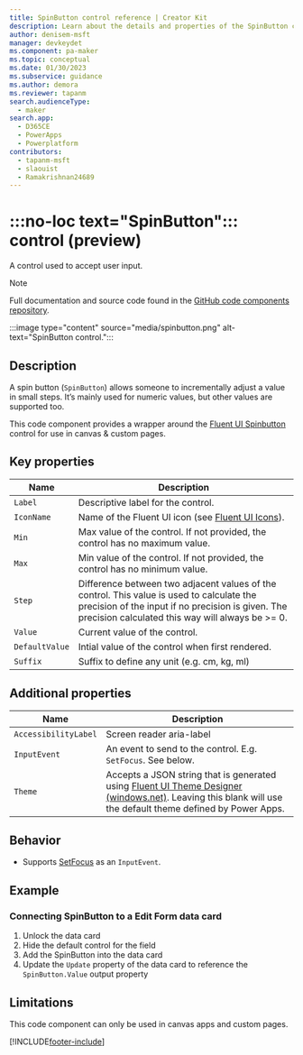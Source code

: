 ```yaml
---
title: SpinButton control reference | Creator Kit
description: Learn about the details and properties of the SpinButton control in the Creator Kit.
author: denisem-msft
manager: devkeydet
ms.component: pa-maker
ms.topic: conceptual
ms.date: 01/30/2023
ms.subservice: guidance
ms.author: demora
ms.reviewer: tapanm
search.audienceType: 
  - maker
search.app: 
  - D365CE
  - PowerApps
  - Powerplatform
contributors:
  - tapanm-msft
  - slaouist
  - Ramakrishnan24689
---
```


# :::no-loc text="SpinButton"::: control (preview)

A control used to accept user input.

> [!NOTE]
> Full documentation and source code found in the [GitHub code components repository](https://github.com/microsoft/powercat-code-components/tree/main/SpinButton).

:::image type="content" source="media/spinbutton.png" alt-text="SpinButton control.":::

## Description
A spin button (`SpinButton`) allows someone to incrementally adjust a value in small steps. It’s mainly used for numeric values, but other values are supported too.

This code component provides a wrapper around the [Fluent UI Spinbutton](https://developer.microsoft.com/en-us/fluentui#/controls/web/spinbutton) control for use in canvas & custom pages.


## Key properties

| Name                 | Description | 
|----------------------|-------------|
| `Label` | Descriptive label for the control. |
| `IconName` | Name of the Fluent UI icon (see [Fluent UI Icons](https://developer.microsoft.com/en-us/fluentui#/styles/web/icons)). |
| `Min` | Max value of the control. If not provided, the control has no maximum value. |
| `Max` | Min value of the control. If not provided, the control has no minimum value. |
| `Step` | Difference between two adjacent values of the control. This value is used to calculate the precision of the input if no precision is given. The precision calculated this way will always be >= 0. |
| `Value` | Current value of the control. |
| `DefaultValue` | Intial value of the control when first rendered. |
| `Suffix` | Suffix to define any unit (e.g. cm, kg, ml) |

## Additional properties

| Name                 | Description | 
|----------------------| ------------|
| `AccessibilityLabel` | Screen reader aria-label |
| `InputEvent`         | An event to send to the control. E.g. `SetFocus`. See below. |
| `Theme`              | Accepts a JSON string that is generated using [Fluent UI Theme Designer (windows.net)](https://fabricweb.z5.web.core.windows.net/pr-deploy-site/refs/heads/master/theming-designer/). Leaving this blank will use the default theme defined by Power Apps. |

## Behavior

- Supports [SetFocus](setfocus.md) as an `InputEvent`.

## Example

### Connecting SpinButton to a Edit Form data card

1. Unlock the data card
1. Hide the default control for the field
1. Add the SpinButton into the data card
1. Update the `Update` property of the data card to reference the `SpinButton.Value` output property

## Limitations
This code component can only be used in canvas apps and custom pages.

[!INCLUDE[footer-include](../../includes/footer-banner.md)]